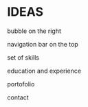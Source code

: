 # IDEAS

bubble on the right

navigation bar on the top

set of skills

education and experience

portofolio

contact